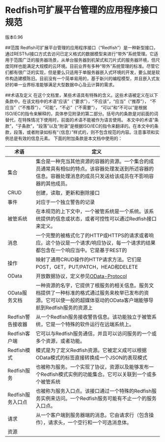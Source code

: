 
# Redfish可扩展平台管理的应用程序接口规范
版本0.96

##范围
Redfish可扩展平台管理的应用程序接口（“Redfish”）是一种新型接口，通过RESTful接口方式去访问已定义格式的数据模型来进行“带外”系统管理。它适用于范围广泛的服务器场景，从单台服务器到机架式和刀片式的服务器环境，但尺度同样也能满足大规模的云环境。目前业界有多种“带外”系统管理的标准。尽管它们都有很广泛的实现，但是要么只适用于单服务器嵌入式环境的开发，要么就是软件构造建模陈旧。目前没有一个简单易用的，基于新兴的编程模型，并且嵌入式友好的单一业界标准能够满足大型数据中心及云计算的需求。

##术语及定义
在这个文档里，某些术语具有特殊的含义。这些术语被定义在以下条款中。在该文档中的术语“应该”（“要求”），“不应该”，“应当”（“推荐”）， “不应当”（“不推荐”），“可能”，“不必”（“不需要”）， “可以”和“不可以”是根据ISO/IEC的指令来解释的，具体参见附录的第二部分。括号内的条款是对前面的词替代，在特殊情况下使用时，前面的术语不能被作为语言使用。
本文中的术语“条款”，“子条款”，“段落”以及“附录”是根据ISO/IEC的指令来翻译的。在本文中的条款，段落，或者附录如标有“（信息）”样式的，则不包含规范的内容。注意事项和实例总是有效的信息元素。
下面的附加条款是本文档中使用的：

|   术语   | 定义 |
|----------|--------|
|   集合    |  集合是一种充当其他资源的容器的资源。一个集合的成员通常具有相似的特点。该容器处理发送到所述容器的信息。容器处理消息的成员只发送给该成员在不影响容器的其他成员。    |
|   CRUD    |  创建，读取，更新和删除接口           |
|   事件     |  对应于一个独立警告的记录            |
|被管系统|在本规范的上下文中，一个被管系统是一个系统。该系统提供的信息或状态，或者可控性可以通过Redfish接口来定义。|
|消息|一个完整的被格式化了的HTTP或HTTPS的请求或者响应。这个协议是一个请求/响应协议，每一个请求的结果都包含在一个响应当中。它是基于REST的|
|操作|映射了通用CRUD操作的HTTP请求方法。它们是POST，GET，PUT/PATCH，HEAD和DELETE|
|OData|开放数据协议，定义参见[OData-Protocol]("https://en.wikipedia.org/wiki/Open_Data_Protocol")|
|OData服务文档|一种资源的名字，它提供了根服务的相关信息。服务文档提供了一种标准的格式通过服务来枚举已发布的资源。它可以使一般的超媒体驱动的OData客户端能够导航到Redfish服务的资源上|
|Redfish警告接收器|从一个Redfish服务接收警告信息。该功能独立于被管系统，它是一个特殊的软件运行在远端系统上。|
|Redfish客户端|它可以与Redfish服务通信，并且可以访问服务的一个或多个资源，或者功能。|
|Redfish模式|模式是为了定义Redfish资源。它被定义成可以根据OData模式的标签直接转换成一个JSON的表现模式|
|Redfish服务|也被称为服务。一个实现了协议，资源以及能够发布一个Redfish模式实例的功能集合。它可以关联到一个或多个被管系统|
|Redfish服务入口点|也被称为服务入口点。该接口通过一个特殊的Redfish服务实例来访问。一个Redfish服务可能有不止一个的服务入口点。|
|请求|从一个客户端到服务器端的消息。它由请求行（包含操作），请求头，一个空行和一个可选消息体。|
|资源||